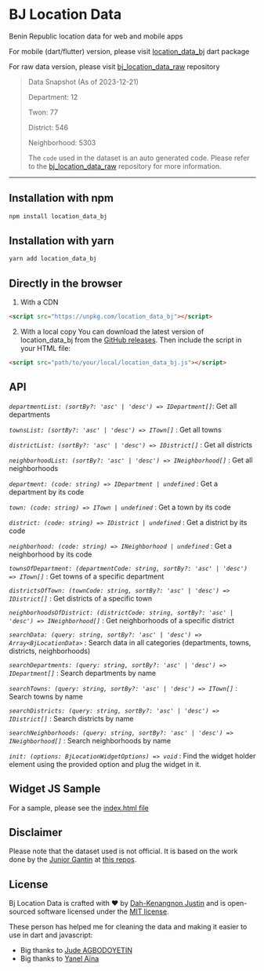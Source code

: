 # BJ Location Data
Benin Republic location data for web and mobile apps

For mobile (dart/flutter) version, please visit [location_data_bj](https://pub.dev/packages/location_data_bj) dart package

For raw data version, please visit [bj_location_data_raw](https://github.com/Dahkenangnon/bj_location_data_raw) repository

>
>
> Data Snapshot (As of 2023-12-21)
>
> Department: 12
>
> Twon: 77
>
> District: 546
>
> Neighborhood: 5303
>
> The `code` used in the dataset is an auto generated code. Please refer to the [bj_location_data_raw](https://github.com/Dahkenangnon/bj_location_data_raw) repository for more information.
------------------------


## Installation with npm
```bash
npm install location_data_bj
```

## Installation with yarn
```bash
yarn add location_data_bj
```

## Directly in the browser

1. With a CDN

```html
<script src="https://unpkg.com/location_data_bj"></script>
```

2. With a local copy
You can download the latest version of location_data_bj from the [GitHub releases](https://github.com/Dahkenangnon/bj_location_data/releases/latest). Then include the script in your HTML file:

```html
<script src="path/to/your/local/location_data_bj.js"></script>
```

## API


*`departmentList: (sortBy?: 'asc' | 'desc') => IDepartment[]`*: Get all departments

*`townsList: (sortBy?: 'asc' | 'desc') => ITown[]`* : Get all towns

*`districtList: (sortBy?: 'asc' | 'desc') => IDistrict[]`* : Get all districts

*`neighborhoodList: (sortBy?: 'asc' | 'desc') => INeighborhood[]`* : Get all neighborhoods

*`department: (code: string) => IDepartment | undefined`* : Get a department by its code

*`town: (code: string) => ITown | undefined`* : Get a town by its code

*`district: (code: string) => IDistrict | undefined`* : Get a district by its code

*`neighborhood: (code: string) => INeighborhood | undefined`* : Get a neighborhood by its code

*`townsOfDepartment: (departmentCode: string, sortBy?: 'asc' | 'desc') => ITown[]`* : Get towns of a specific department

*`districtsOfTown: (townCode: string, sortBy?: 'asc' | 'desc') => IDistrict[]`* : Get districts of a specific town

*`neighborhoodsOfDistrict: (districtCode: string, sortBy?: 'asc' | 'desc') => INeighborhood[]`* : Get neighborhoods of a specific district

*`searchData: (query: string, sortBy?: 'asc' | 'desc') => Array<BjLocationData>`* : Search data in all categories (departments, towns, districts, neighborhoods)

*`searchDepartments: (query: string, sortBy?: 'asc' | 'desc') => IDepartment[]`* : Search departments by name

*`searchTowns: (query: string, sortBy?: 'asc' | 'desc') => ITown[]`* : Search towns by name

*`searchDistricts: (query: string, sortBy?: 'asc' | 'desc') => IDistrict[]`* : Search districts by name

*`searchNeighborhoods: (query: string, sortBy?: 'asc' | 'desc') => INeighborhood[]`* : Search neighborhoods by name

*`init: (options: BjLocationWidgetOptions) => void`* : Find the widget holder element using the provided option and plug the widget in it.

    
## Widget JS Sample

For a sample, please see the [index.html file](/public/index.html)


## Disclaimer
Please note that the dataset used is not official. It is based on the work done by the [Junior Gantin](https://github.com/nioperas06) at [this repos](https://github.com/nioperas06/bj-decoupage-territorial).


## License
Bj Location Data is crafted with ❤️ by [Dah-Kenangnon Justin](https://dah-kenangnon.com) and is open-sourced software licensed under the [MIT license](https://opensource.org/licenses/MIT).

These person has helped me for cleaning the data and making it easier to use in dart and javascript:

- Big thanks to [Jude AGBODOYETIN](https://github.com/Jude200)
- Big thanks to [Yanel Aïna](https://github.com/yanelaina)

